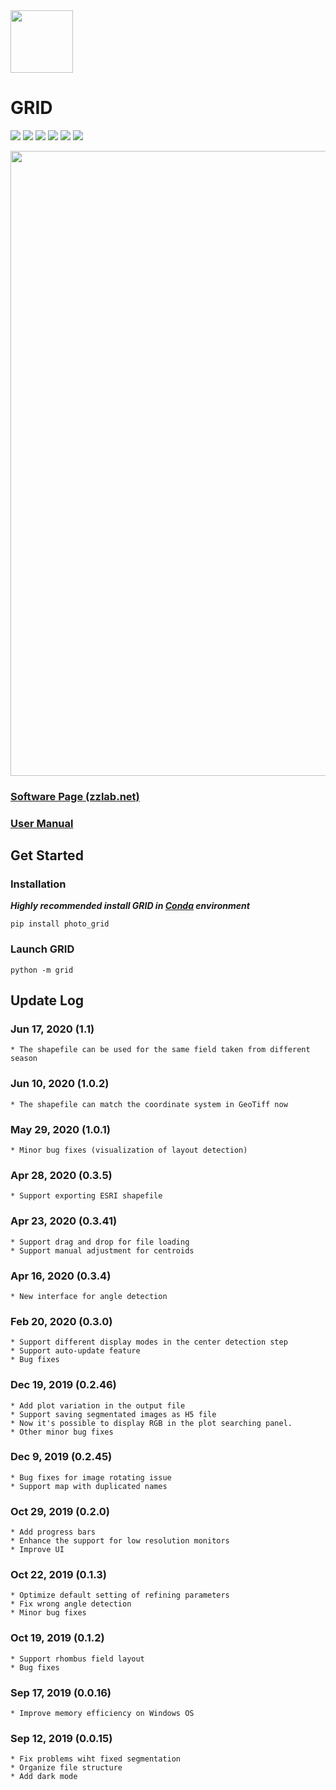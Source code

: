 <img src = "res/GRID_logo.png" width = 100>

# GRID

[![](https://img.shields.io/pypi/pyversions/photo_grid.svg?logo=python&logoColor=white)](https://pypi.org/project/photo-grid/)
[![](https://img.shields.io/pypi/dm/photo_grid.svg?label=pypi%20downloads&logo=python&logoColor=white)](https://pypi.org/project/photo-grid/)
[![](https://img.shields.io/pypi/v/photo_grid.svg?label=pypi%20version&logo=python&logoColor=white)](https://pypi.org/project/photo-grid/)
[![](https://api.codacy.com/project/badge/Grade/626008b19df543ecb33a78e8f82f5e91)](https://app.codacy.com/manual/Poissonfish/photo_grid/dashboard)
[![](https://img.shields.io/github/license/poissonfish/photo_grid)](https://github.com/Poissonfish/photo_grid/blob/master/LICENSE)
[![](https://img.shields.io/github/languages/code-size/poissonfish/photo_grid)](https://github.com/Poissonfish/photo_grid/search?l=Python)

<img src = "res/abstract.png" width = 1000>

### [Software Page (zzlab.net)](https://zzlab.net/GRID)

### [User Manual](https://poissonfish.github.io/GRID)

## Get Started
### Installation
***Highly recommended install GRID in [Conda](https://poissonfish.github.io/GRID/installation.html) environment***

```pip install photo_grid```
### Launch GRID
```python -m grid```

## Update Log

### Jun 17, 2020 (1.1)
    * The shapefile can be used for the same field taken from different season

### Jun 10, 2020 (1.0.2)
    * The shapefile can match the coordinate system in GeoTiff now
   
### May 29, 2020 (1.0.1)
    * Minor bug fixes (visualization of layout detection)

### Apr 28, 2020 (0.3.5)
    * Support exporting ESRI shapefile

### Apr 23, 2020 (0.3.41)
    * Support drag and drop for file loading
    * Support manual adjustment for centroids

### Apr 16, 2020 (0.3.4)
    * New interface for angle detection
  
### Feb 20, 2020 (0.3.0)
    * Support different display modes in the center detection step
    * Support auto-update feature
    * Bug fixes

### Dec 19, 2019 (0.2.46)
    * Add plot variation in the output file
    * Support saving segmentated images as H5 file
    * Now it's possible to display RGB in the plot searching panel.
    * Other minor bug fixes

### Dec 9, 2019 (0.2.45)
    * Bug fixes for image rotating issue
    * Support map with duplicated names

### Oct 29, 2019 (0.2.0)
    * Add progress bars
    * Enhance the support for low resolution monitors
    * Improve UI
  
### Oct 22, 2019 (0.1.3)
    * Optimize default setting of refining parameters
    * Fix wrong angle detection
    * Minor bug fixes

### Oct 19, 2019 (0.1.2)
    * Support rhombus field layout
    * Bug fixes

### Sep 17, 2019 (0.0.16)
    * Improve memory efficiency on Windows OS

### Sep 12, 2019 (0.0.15)
    * Fix problems wiht fixed segmentation
    * Organize file structure
    * Add dark mode

